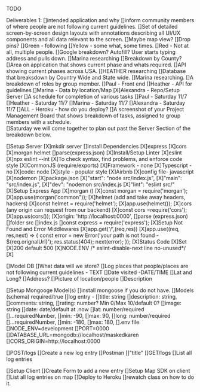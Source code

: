 TODO

Deliverables 1: 
    []intended application and why
        []inform community members of where people are not following current guidelines. 
    []Set of detailed screen-by-screen design layouts with annotations describing all UI/UX components and all data relevant to the screen.
        []Maybe map view? 
        []Drop pins?
            []Green - following 
            []Yellow - some what, some times. 
            []Red - Not at all, multiple people.
        []Google breakdown? Autofill? User starts typing address and pulls down. 
            []Marina researching
        []Breakdown by County? 
            []Area on application that shows current phase and whats required. 
                []API showing current phases across USA. 
                    []HEATHER researching
        []Database that breaksdown by Country Wide and State wide. 
            []Marina researching. 
        []A breakdown of roles by group member. 
        []Paul - Front end 
        []Heather - API for guidelines
        []Marina - Data by location/Map
        [X]Alexandra - Repo/Setup Server
    []A schedule for completion of various tasks
        []Paul - Saturday 11/7
        []Heather - Saturday 11/7
        []Marina - Saturday 11/7
        []Alexandra - Saturday 11/7
        []ALL - Heroku - how do you deploy?
    []A screenshot of your Project Management Board that shows breakdown of tasks, assigned to group members with a schedule.  
        []Saturday we will come together to plan out past the Server Section of the breakdown below.    

[]Setup Server
        [X]mkdir server
    []Install Dependencies
        [X]express
        [X]cors
        [X]morgan helmet
        []parse(express.json)
    [X]Install/Setup Linter
        [X]eslint
            [X]npx eslint --int
            [X]To check syntax, find problems, and enforce code style 
            [X]CommonJS (require/exports)
            [X]Framework - none
            [X]Typescript - no
            [X]code: node
            [X]style - popular style 
                [X]Airbnb
            [X]config file- javascript      
        [X]nodemon
        [X]package.json 
            [X]"start": "node src/index.js",
            [X]"main": "src/index.js",
            [X]"dev": "nodemon src/index.js
            [X]"lint": "eslint src/"
    [X]Setup Express App
        [X]morgan () 
            [X]const morgan = require('morgan');
            [X]app.use(morgan('common"));
        [X]helmet (add and take away headers, hackers)
            [X]const helmet = require('helmet');
            [X]app.use(helmet());
        [X]cors (any origin can request from our backend)
            [X]const cors =require('cors');
            [X]app.us(cors());
                [X]origin: 'http://localhost:0000',
        []parse (express.json)
        []folder src
            []index.js
                []const express = require('express');
    [X]Setup Not Found and Error Middlewares
        [X]app.get('/',(req,res))
        [X]app.use((req, res,next) => {
            const error = new Error('your path is not found - ${req.orignalUrl}');
            res.status(404);
            next(error);
        });
        [X]Status Code 
            [X]Set
            [X]200 default 500
            [X]NODE.ENV
            /* eslint-disable-next line no-unused*/
        [X] 

[]Model DB
    []What data will we store?
        []Log places that people/places are not following current guidelines - TEXT 
            []Date visited -DATE/TIME
            []Lat and Long?
                []Address? 
            []Picture of location/people
            []Description 


[]Setup Mongooge Model(s)
    []install mongoose if you do not have. 
    []Models (schema) required/true
        []log entry - 
        []title: string
        []description: string,
        []comments: string,
        []rating: number? Min 0/Max 10/default 0?
        []image: string
        []date: date/default at .now
        []lat: number/required
            []...requiredNumber, 
                []min: -90,
                []max: 90,
        []long: number/required
            []...requiredNumber,
                []min: -180,
                []max: 180,
[].env file 
    []NODE_ENV=development
    []PORT=0000
    []DATABASE_URL=mongodb://localhost/maskedkaren
    []CORS_ORIGIN=http://localhost:0000     

[]POST/logs
    []Create a new log entry
    []Postman
        []"title" 
[]GET/logs
    []List all log entries

[]Setup Client 
[]Create Form to add a new entry
[]Setup Map SDK on client 
[]List all log entries on map
[]Deploy to Heroku 
    []rewatch class on how to do it. 

